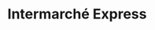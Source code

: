 ---
title: "Intermarché Express"
url: /paris/intermarche-express-rue-de-charenton/
shop: supermarché
---